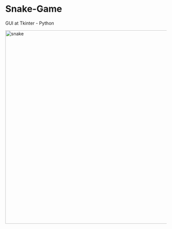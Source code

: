 # Snake-Game
GUI at Tkinter - Python

<img width="604" alt="snake" src="https://user-images.githubusercontent.com/54935867/176154667-c2fb719d-7945-483d-b5a9-8735e35e4df8.PNG">
